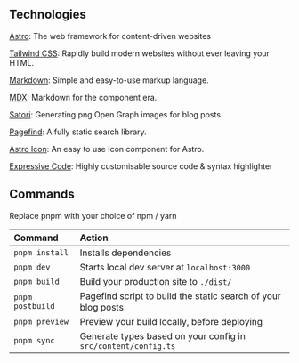 ## Technologies

[Astro](https://astro.build/): The web framework for content-driven websites

[Tailwind CSS](https://tailwindcss.com/): Rapidly build modern websites without ever leaving your HTML.

[Markdown](https://www.markdownguide.org/): Simple and easy-to-use markup language.

[MDX](https://mdxjs.com/): Markdown for the component era.

[Satori](https://github.com/vercel/satori): Generating png Open Graph images for blog posts.

[Pagefind](https://pagefind.app/): A fully static search library.

[Astro Icon](https://github.com/natemoo-re/astro-icon#readme): An easy to use Icon component for Astro.

[Expressive Code](https://expressive-code.com/): Highly customisable source code & syntax highlighter

## Commands

Replace pnpm with your choice of npm / yarn

| Command          | Action                                                         |
| :--------------- | :------------------------------------------------------------- |
| `pnpm install`   | Installs dependencies                                          |
| `pnpm dev`       | Starts local dev server at `localhost:3000`                    |
| `pnpm build`     | Build your production site to `./dist/`                        |
| `pnpm postbuild` | Pagefind script to build the static search of your blog posts  |
| `pnpm preview`   | Preview your build locally, before deploying                   |
| `pnpm sync`      | Generate types based on your config in `src/content/config.ts` |

